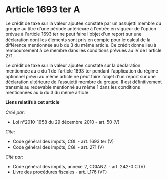 # Article 1693 ter A

Le crédit de taxe sur la valeur ajoutée constaté par un assujetti membre du groupe au titre d'une période antérieure à
l'entrée en vigueur de l'option prévue à l'article 1693 ter ne peut faire l'objet d'un report sur une déclaration dont les
éléments sont pris en compte pour le calcul de la différence mentionnée au b du 3 du même article. Ce crédit donne lieu à
remboursement à ce membre dans les conditions prévues au IV de l'article 271.

Le crédit de taxe sur la valeur ajoutée constaté sur la déclaration mentionnée au c du 1 de l'article 1693 ter pendant
l'application du régime optionnel prévu au même article ne peut faire l'objet d'un report sur une déclaration ultérieure de
l'assujetti membre du groupe. Il est définitivement transmis au redevable mentionné au même 1 dans les conditions mentionnées
au b du 3 du même article.

**Liens relatifs à cet article**

_Créé par_:

  - Loi n°2010-1658 du 29 décembre 2010 - art. 50 (V)

_Cite_:

  - Code général des impôts, CGI. - art. 1693 ter (V)
  - Code général des impôts, CGI. - art. 271 (V)

_Cité par_:

  - Code général des impôts, annexe 2, CGIAN2. - art. 242-0 C (V)
  - Livre des procédures fiscales - art. L176 (VT)
